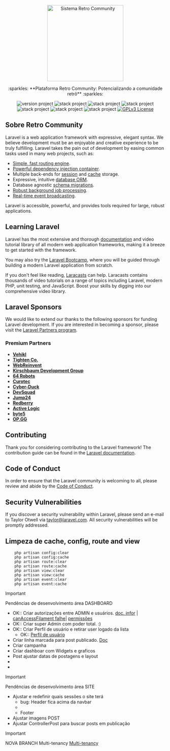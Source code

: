 <p align="center">
	<a href="#" target="_blank" title="Visite Retro Community">
		<img src="public/images/corporatix-brand-v-white-720.png" alt="Sistema Retro Community" width="240px">
	</a>
</p>

<p align="center">:sparkles: **Plataforma Retro Community: Potencializando a comunidade retrô** :sparkles:</p>


<p align="center">
	<img src="https://img.shields.io/badge/version project-1.0-brightgreen" alt="version project">
    <img src="https://img.shields.io/badge/Php-8.3-informational" alt="stack project">
    <img src="https://img.shields.io/badge/Laravel-11.0-informational&color=brightgreen" alt="stack project">
    <img src="https://img.shields.io/badge/Livewire-3.0-informational&color=brightgreen" alt="stack project">
    <img src="https://img.shields.io/badge/Filament-3.2-informational" alt="stack project">
    <img src="https://img.shields.io/badge/TailwindCss-3.1-informational" alt="stack project">
    <img src="https://img.shields.io/static/v1?label=Composer&message=2.6.5&color=brightgreen?style=for-the-badge" alt="stack project">
	<a href="https://opensource.org/licenses/GPL-3.0">
		<img src="https://img.shields.io/badge/license-MIT-blue.svg" alt="GPLv3 License">
	</a>
</p>

## Sobre Retro Community

Laravel is a web application framework with expressive, elegant syntax. We believe development must be an enjoyable and creative experience to be truly fulfilling. Laravel takes the pain out of development by easing common tasks used in many web projects, such as:

- [Simple, fast routing engine](https://laravel.com/docs/routing).
- [Powerful dependency injection container](https://laravel.com/docs/container).
- Multiple back-ends for [session](https://laravel.com/docs/session) and [cache](https://laravel.com/docs/cache) storage.
- Expressive, intuitive [database ORM](https://laravel.com/docs/eloquent).
- Database agnostic [schema migrations](https://laravel.com/docs/migrations).
- [Robust background job processing](https://laravel.com/docs/queues).
- [Real-time event broadcasting](https://laravel.com/docs/broadcasting).

Laravel is accessible, powerful, and provides tools required for large, robust applications.

## Learning Laravel

Laravel has the most extensive and thorough [documentation](https://laravel.com/docs) and video tutorial library of all modern web application frameworks, making it a breeze to get started with the framework.

You may also try the [Laravel Bootcamp](https://bootcamp.laravel.com), where you will be guided through building a modern Laravel application from scratch.

If you don't feel like reading, [Laracasts](https://laracasts.com) can help. Laracasts contains thousands of video tutorials on a range of topics including Laravel, modern PHP, unit testing, and JavaScript. Boost your skills by digging into our comprehensive video library.

## Laravel Sponsors

We would like to extend our thanks to the following sponsors for funding Laravel development. If you are interested in becoming a sponsor, please visit the [Laravel Partners program](https://partners.laravel.com).

### Premium Partners

- **[Vehikl](https://vehikl.com/)**
- **[Tighten Co.](https://tighten.co)**
- **[WebReinvent](https://webreinvent.com/)**
- **[Kirschbaum Development Group](https://kirschbaumdevelopment.com)**
- **[64 Robots](https://64robots.com)**
- **[Curotec](https://www.curotec.com/services/technologies/laravel/)**
- **[Cyber-Duck](https://cyber-duck.co.uk)**
- **[DevSquad](https://devsquad.com/hire-laravel-developers)**
- **[Jump24](https://jump24.co.uk)**
- **[Redberry](https://redberry.international/laravel/)**
- **[Active Logic](https://activelogic.com)**
- **[byte5](https://byte5.de)**
- **[OP.GG](https://op.gg)**

## Contributing

Thank you for considering contributing to the Laravel framework! The contribution guide can be found in the [Laravel documentation](https://laravel.com/docs/contributions).

## Code of Conduct

In order to ensure that the Laravel community is welcoming to all, please review and abide by the [Code of Conduct](https://laravel.com/docs/contributions#code-of-conduct).

## Security Vulnerabilities

If you discover a security vulnerability within Laravel, please send an e-mail to Taylor Otwell via [taylor@laravel.com](mailto:taylor@laravel.com). All security vulnerabilities will be promptly addressed.

##  	Limpeza de cache, config, route and view

```
    php artisan config:clear
    php artisan config:cache
    php artisan route:clear
    php artisan route:cache
    php artisan view:clear
    php artisan view:cache
    php artisan event:clear
    php artisan event:cache
```

> [!IMPORTANT]
> Pendências de desenvolvimento área DASHBOARD

- OK:: Criar autorizações entre ADMIN e usuários. [doc. infor](https://filamentphp.com/docs/1.x/admin/resources#authorization) | [canAccessFilament falhe](https://v2.filamentphp.com/tricks/redirect-in-case-canaccessfilament-fails)| [permissões](https://laraveldaily.com/post/laravel-roles-permissions-middleware-gates-policies?mtm_campaign=post-footer-premium)
- OK:: Criar super Admin com poder total. :)
- OK:: Criar Perfil de usuário e retirar user logado da lista
  - OK:: [Perfil de usuário](https://docs.laravel-filament.cn/docs/widgets)
- Criar linha marcada para post publicado. [Doc](https://www.youtube.com/watch?v=7SnzOjPV7ms)
- Criar campanha
- Criar dashboar com Widgets e graficos
- Post ajustar datas de postagens e layout
- 
- 

> [!IMPORTANT]
> Pendências de desenvolvimento área SITE
- Ajustar e redefinir quais sessões o site terá
  - bug: Header fica acima da navbar
  - 
  - Footer
- Ajustar imagens POST
- Ajustar ControllerPost para buscar posts em publicação

> [!IMPORTANT]
> NOVA BRANCH Multi-tenancy
[Multi-tenancy](https://filamentphp.com/docs/3.x/panels/tenancy)
